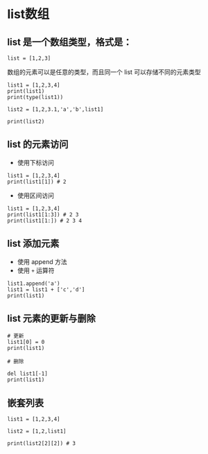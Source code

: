 # list数组
## list 是一个数组类型，格式是：

```
list = [1,2,3]

```
数组的元素可以是任意的类型，而且同一个 list 可以存储不同的元素类型

```
list1 = [1,2,3,4]
print(list1)
print(type(list1))

list2 = [1,2,3.1,'a','b',list1]

print(list2)
```

## list 的元素访问

+ 使用下标访问

```
list1 = [1,2,3,4]
print(list1[1]) # 2
```

+ 使用区间访问

```
list1 = [1,2,3,4]
print(list1[1:3]) # 2 3
print(list1[1:]) # 2 3 4
```
## list 添加元素
+ 使用 append 方法
+ 使用 ```+``` 运算符

```
list1.append('a')
list1 = list1 + ['c','d']
print(list1)
```

## list 元素的更新与删除

```
# 更新
list1[0] = 0
print(list1)

# 删除

del list1[-1]
print(list1)
```

## 嵌套列表

```
list1 = [1,2,3,4]

list2 = [1,2,list1]

print(list2[2][2]) # 3
```
